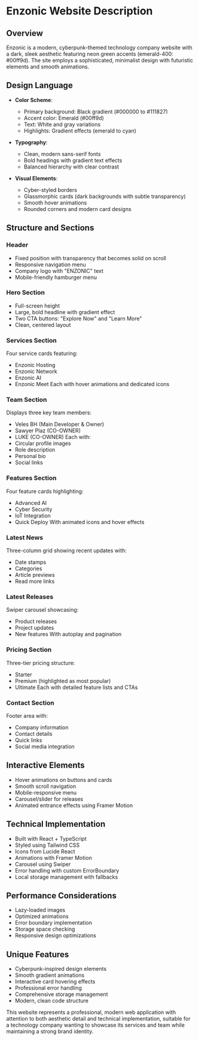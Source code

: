 # Enzonic Website Description

## Overview
Enzonic is a modern, cyberpunk-themed technology company website with a dark, sleek aesthetic featuring neon green accents (emerald-400: #00ff9d). The site employs a sophisticated, minimalist design with futuristic elements and smooth animations.

## Design Language
- **Color Scheme**:
  - Primary background: Black gradient (#000000 to #111827)
  - Accent color: Emerald (#00ff9d)
  - Text: White and gray variations
  - Highlights: Gradient effects (emerald to cyan)

- **Typography**:
  - Clean, modern sans-serif fonts
  - Bold headings with gradient text effects
  - Balanced hierarchy with clear contrast

- **Visual Elements**:
  - Cyber-styled borders
  - Glassmorphic cards (dark backgrounds with subtle transparency)
  - Smooth hover animations
  - Rounded corners and modern card designs

## Structure and Sections

### Header
- Fixed position with transparency that becomes solid on scroll
- Responsive navigation menu
- Company logo with "ENZONIC" text
- Mobile-friendly hamburger menu

### Hero Section
- Full-screen height
- Large, bold headline with gradient effect
- Two CTA buttons: "Explore Now" and "Learn More"
- Clean, centered layout

### Services Section
Four service cards featuring:
- Enzonic Hosting
- Enzonic Network
- Enzonic AI
- Enzonic Meet
Each with hover animations and dedicated icons

### Team Section
Displays three key team members:
- Veles BH (Main Developer & Owner)
- Sawyer Plaz (CO-OWNER)
- LUKE (CO-OWNER)
Each with:
- Circular profile images
- Role description
- Personal bio
- Social links

### Features Section
Four feature cards highlighting:
- Advanced AI
- Cyber Security
- IoT Integration
- Quick Deploy
With animated icons and hover effects

### Latest News
Three-column grid showing recent updates with:
- Date stamps
- Categories
- Article previews
- Read more links

### Latest Releases
Swiper carousel showcasing:
- Product releases
- Project updates
- New features
With autoplay and pagination

### Pricing Section
Three-tier pricing structure:
- Starter
- Premium (highlighted as most popular)
- Ultimate
Each with detailed feature lists and CTAs

### Contact Section
Footer area with:
- Company information
- Contact details
- Quick links
- Social media integration

## Interactive Elements
- Hover animations on buttons and cards
- Smooth scroll navigation
- Mobile-responsive menu
- Carousel/slider for releases
- Animated entrance effects using Framer Motion

## Technical Implementation
- Built with React + TypeScript
- Styled using Tailwind CSS
- Icons from Lucide React
- Animations with Framer Motion
- Carousel using Swiper
- Error handling with custom ErrorBoundary
- Local storage management with fallbacks

## Performance Considerations
- Lazy-loaded images
- Optimized animations
- Error boundary implementation
- Storage space checking
- Responsive design optimizations

## Unique Features
- Cyberpunk-inspired design elements
- Smooth gradient animations
- Interactive card hovering effects
- Professional error handling
- Comprehensive storage management
- Modern, clean code structure

This website represents a professional, modern web application with attention to both aesthetic detail and technical implementation, suitable for a technology company wanting to showcase its services and team while maintaining a strong brand identity.
